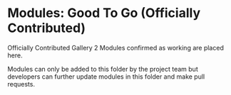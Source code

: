 # Modules: Good To Go (Officially Contributed)
Officially Contributed Gallery 2 Modules confirmed as working are placed here.

Modules can only be added to this folder by the project team but developers can further update modules in this folder and make pull requests. 
